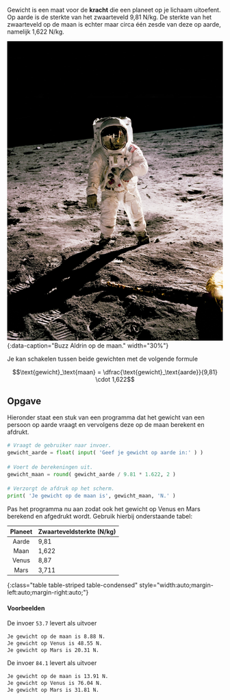 Gewicht is een maat voor de **kracht** die een planeet op je lichaam uitoefent. Op aarde is de sterkte van het zwaarteveld 9,81 N/kg. De sterkte van het zwaarteveld op de maan is echter maar circa één zesde van deze op aarde, namelijk 1,622 N/kg.

![Buzz Aldrin op de maan.](media/history-in-hd.jpg "Foto door History in HD op Unsplash."){:data-caption="Buzz Aldrin op de maan." width="30%"}

Je kan schakelen tussen beide gewichten met de volgende formule

$$\text{gewicht}_\text{maan} = \dfrac{\text{gewicht}_\text{aarde}}{9,81} \cdot 1,622$$

## Opgave
Hieronder staat een stuk van een programma dat het gewicht van een persoon op aarde vraagt en vervolgens deze op de maan berekent en afdrukt.

```python
# Vraagt de gebruiker naar invoer.
gewicht_aarde = float( input( 'Geef je gewicht op aarde in:' ) )

# Voert de berekeningen uit.
gewicht_maan = round( gewicht_aarde / 9.81 * 1.622, 2 )

# Verzorgt de afdruk op het scherm.
print( 'Je gewicht op de maan is', gewicht_maan, 'N.' )
```

Pas het programma nu aan zodat ook het gewicht op Venus en Mars berekend en afgedrukt wordt. Gebruik hierbij onderstaande tabel:

| Planeet | Zwaarteveldsterkte (N/kg) |
|:--------:|-------------|
| Aarde  | 9,81 |
| Maan | 1,622 |
| Venus | 8,87 |
| Mars | 3,711 |
{:class="table table-striped table-condensed" style="width:auto;margin-left:auto;margin-right:auto;"}

#### Voorbeelden
De invoer `53.7` levert als uitvoer
```
Je gewicht op de maan is 8.88 N.
Je gewicht op Venus is 48.55 N.
Je gewicht op Mars is 20.31 N.
```

De invoer `84.1` levert als uitvoer
```
Je gewicht op de maan is 13.91 N.
Je gewicht op Venus is 76.04 N.
Je gewicht op Mars is 31.81 N.
```